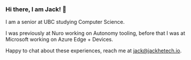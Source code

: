 ### Hi there, I am Jack! 👋

I am a senior at UBC studying Computer Science. 

I was previously at Nuro working on Autonomy tooling, before that I was at Microsoft working on Azure Edge + Devices. 

Happy to chat about these experiences, reach me at jack@jackhetech.io. 
